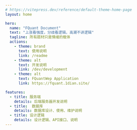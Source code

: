 ```yaml
---
# https://vitepress.dev/reference/default-theme-home-page
layout: home

hero:
  name: "FQuant Document"
  text: "上涨看强度，分歧看逻辑，高潮不讲逻辑"
  tagline: 所有题材只是情绪的载体
  actions:
    - theme: brand
      text: 使用说明
      link: /readme
    - theme: alt
      text: 开发说明
      link: /dev/development
    - theme: alt
      text: FQuantWep Application
      link: https://fquant.1dian.site/

features:
  - title: 服务端
    details: 后端服务器开发说明
  - title:  数据库
    details: 数据库设计、使用、维护说明
  - title: 设计逻辑
    details: 设计逻辑、API接口、说明
---
```


